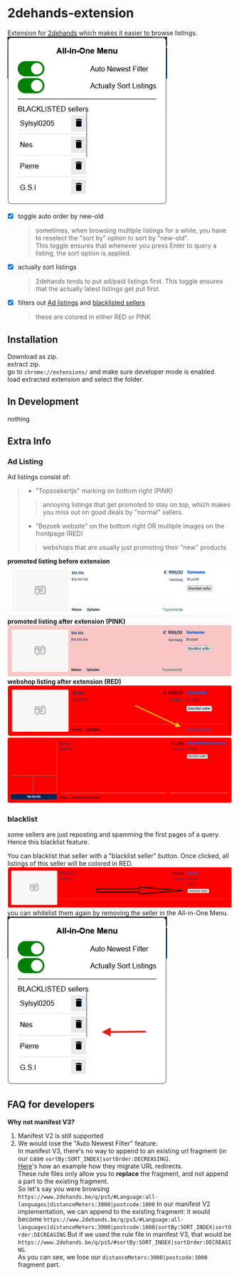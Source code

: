 # 2dehands-extension
Extension for [2dehands](www.2dehands.be) which makes it easier to browse listings.  
![](./assets/images/2dehands-extension-menu.png)


- [x] toggle auto order by new-old
    > sometimes, when browsing multiple listings for a while, you have to reselect the "sort by" option to sort by "new-old".  
    > This toggle ensures that whenever you press Enter to query a listing, the sort option is applied.
- [x] actually sort listings
    > 2dehands tends to put ad/paid listings first. This toggle ensures that the actually latest listings get put first.
- [x] filters out [Ad listings](#Ad-listing) and [blacklisted sellers](#blacklist)
    > these are colored in either RED or PINK


## Installation
Download as zip.  
extract zip.  
go to `chrome://extensions/` and make sure developer mode is enabled.  
load extracted extension and select the folder.

## In Development
nothing

## Extra Info
### Ad Listing
Ad listings consist of:
> - "Topzoekertje" marking on bottom right (PINK)
>> annoying listings that get promoted to stay on top, which makes you miss out on good deals by "normal" sellers.
> - "Bezoek website" on the bottom right OR multiple images on the frontpage (RED)
>> webshops that are usually just promoting their "new" products

**promoted listing before extension**
![](./assets/images/beforeAdExample.png)
**promoted listing after extension (PINK)**
![topzoekertje example](./assets/images/afterAdExample.png)
**webshop listing after extension (RED)**
![webshop bezoek website example](./assets/images/webshopExample.png)
![webshop multiple images example](./assets/images/webshopMultipleImagesExample.png)


### blacklist
some sellers are just reposting and spamming the first pages of a query. Hence this blacklist feature.  

You can blacklist that seller with a "blacklist seller" button. Once clicked, all listings of this seller will be colored in RED.
![](./assets/images/blacklistSellerBtnExample.png)
you can whitelist them again by removing the seller in the All-in-One Menu.  
![](./assets/images/blacklistedListMenuExample.png)

## FAQ for developers
**Why not manifest V3?**  
1. Manifest V2 is still supported
2. We would lose the "Auto Newest Filter" feature:  
In manifest V3, there's no way to append to an existing url fragment (in our case `sortBy:SORT_INDEX|sortOrder:DECREASING`).  
[Here]((https://developer.chrome.com/docs/extensions/develop/migrate/blocking-web-requests#redirect-multiple-urls))'s how an example how they migrate URL redirects.  
These rule files only allow you to **replace** the fragment, and not append a part to the existing fragment.  
So let's say you were browsing `https://www.2dehands.be/q/ps5/#Language:all-languages|distanceMeters:3000|postcode:1000`
In our manifest V2 implementation, we can append to the existing fragment: it would become `https://www.2dehands.be/q/ps5/#Language:all-languages|distanceMeters:3000|postcode:1000|sortBy:SORT_INDEX|sortOrder:DECREASING`
But if we used the rule file in manifest V3, that would be `https://www.2dehands.be/q/ps5/#sortBy:SORT_INDEX|sortOrder:DECREASING`.  
As you can see, we lose our `distanceMeters:3000|postcode:1000` fragment part.